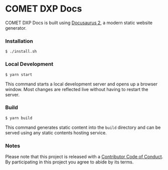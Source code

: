 # COMET DXP Docs

COMET DXP Docs is built using [Docusaurus 2](https://docusaurus.io/), a modern static website generator.

### Installation

```
$ ./install.sh
```

### Local Development

```
$ yarn start
```

This command starts a local development server and opens up a browser window. Most changes are reflected live without having to restart the server.

### Build

```
$ yarn build
```

This command generates static content into the `build` directory and can be served using any static contents hosting service.

### Notes

Please note that this project is released with a [Contributor Code of Conduct](CODE-OF-CONDUCT.md). By participating in this project you agree to abide by its terms.
